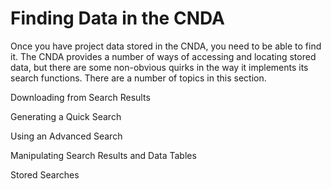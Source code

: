 # Finding Data in the CNDA

Once you have project data stored in the CNDA, you need to be able to find it. The CNDA provides a number of ways of accessing and locating stored data, but there are some non-obvious quirks in the way it implements its search functions. There are a number of topics in this section.

Downloading from Search Results

Generating a Quick Search

Using an Advanced Search

Manipulating Search Results and Data Tables

Stored Searches
